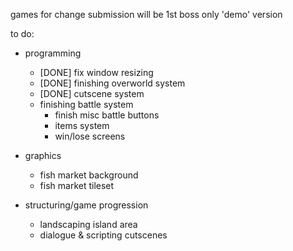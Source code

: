 games for change submission will be 1st boss only 'demo' version

to do:

- programming
  - [DONE] fix window resizing
  - [DONE] finishing overworld system
  - [DONE] cutscene system
  - finishing battle system
    - finish misc battle buttons
    - items system
    - win/lose screens

- graphics
  - fish market background
  - fish market tileset

- structuring/game progression
  - landscaping island area
  - dialogue & scripting cutscenes
